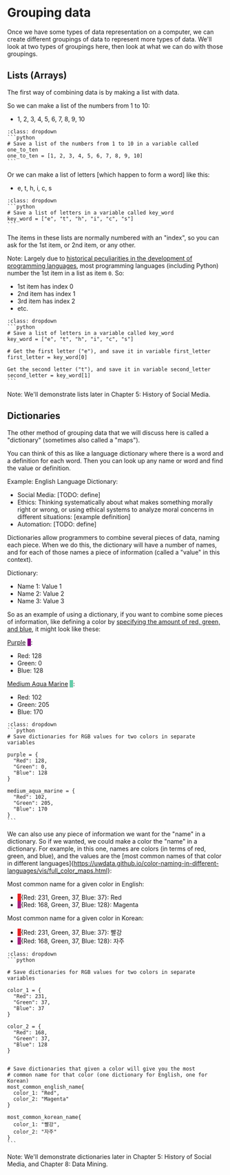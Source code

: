 # Grouping data

Once we have some types of data representation on a computer, we can create different groupings of data to represent more types of data. We'll look at two types of groupings here, then look at what we can do with those groupings.

## Lists (Arrays)
The first way of combining data is by making a list with data.

So we can make a list of the numbers from 1 to 10:
 - 1, 2, 3, 4, 5, 6, 7, 8, 9, 10

 ````{admonition} Click to see example Python code
 :class: dropdown
 ```python
 # Save a list of the numbers from 1 to 10 in a variable called one_to_ten
 one_to_ten = [1, 2, 3, 4, 5, 6, 7, 8, 9, 10]
 ```
 ````

Or we can make a list of letters [which happen to form a word] like this:
 - e, t, h, i, c, s

 ````{admonition} Click to see example Python code
 :class: dropdown
 ```python
 # Save a list of letters in a variable called key_word
key_word = ["e", "t", "h", "i", "c", "s"]
 ```
 ````

 The items in these lists are normally numbered with an "index", so you can ask for the 1st item, or 2nd item, or any other.

Note: Largely due to [historical peculiarities in the development of programming languages](https://en.wikipedia.org/wiki/Zero-based_numbering#Origin), most programming languages (including Python) number the 1st item in a list as item `0`. So:
- 1st item has index 0
- 2nd item has index 1
- 3rd item has index 2
- etc.

````{admonition} Click to see example Python code
:class: dropdown
```python
# Save a list of letters in a variable called key_word
key_word = ["e", "t", "h", "i", "c", "s"]

# Get the first letter ("e"), and save it in variable first_letter
first_letter = key_word[0]

Get the second letter ("t"), and save it in variable second_letter
second_letter = key_word[1]
```
````



Note: We'll demonstrate lists later in Chapter 5: History of Social Media.

## Dictionaries
The other method of grouping data that we will discuss here is called a "dictionary" (sometimes also called a "maps").

You can think of this as like a language dictionary where there is a word and a definition for each word. Then you can look up any name or word and find the value or definition.

Example: English Language Dictionary:
- Social Media: [TODO: define]
- Ethics: Thinking systematically about what makes something morally right or wrong, or using ethical systems to analyze moral concerns in different situations: [example definition]
- Automation: [TODO: define]

Dictionaries allow programmers to combine several pieces of data, naming each piece. When we do this, the dictionary will have a number of names, and for each of those names a piece of information (called a "value" in this context).

Dictionary:
- Name 1: Value 1
- Name 2: Value 2
- Name 3: Value 3

So as an example of using a dictionary, if you want to combine some pieces of information, like defining a color by [specifying the amount of red, green, and blue](https://www.w3schools.com/cssref/css_colors.asp), it might look like these:

[Purple](https://www.w3schools.com/colors/color_tryit.asp?color=Purple) <span style="background-color:rgb(128,0,128)"> &nbsp; </span>:
- Red: 128
- Green: 0
- Blue: 128

[Medium Aqua Marine](https://www.w3schools.com/colors/color_tryit.asp?color=MediumAquaMarine) <span style="background-color:rgb(102,205,170)"> &nbsp; </span>:
- Red: 102
- Green: 205
- Blue: 170

````{admonition} Click to see example Python code
:class: dropdown
```python
# Save dictionaries for RGB values for two colors in separate variables

purple = {
  "Red": 128,
  "Green": 0,
  "Blue": 128
}

medium_aqua_marine = {
  "Red": 102,
  "Green": 205,
  "Blue": 170
}
```
````

We can also use any piece of information we want for the "name" in a dictionary. So if we wanted, we could make a color the "name" in a dictionary. For example, in this one, names are colors (in terms of red, green, and blue), and the values are the [most common names of that color in different languages]{https://uwdata.github.io/color-naming-in-different-languages/vis/full_color_maps.html}:

Most common name for a given color in English:
- <span style="background-color:rgb(231,37,37)"> &nbsp; </span>{Red: 231, Green, 37, Blue: 37}: Red
- <span style="background-color:rgb(167,37,128)"> &nbsp; </span>{Red: 168, Green, 37, Blue: 128}: Magenta

Most common name for a given color in Korean:
- <span style="background-color:rgb(231,37,37)"> &nbsp; </span>{Red: 231, Green, 37, Blue: 37}: 빨강
- <span style="background-color:rgb(167,37,128)"> &nbsp; </span>{Red: 168, Green, 37, Blue: 128}: 자주

````{admonition} Click to see example Python code
:class: dropdown
```python

# Save dictionaries for RGB values for two colors in separate variables

color_1 = {
  "Red": 231,
  "Green": 37,
  "Blue": 37
}

color_2 = {
  "Red": 168,
  "Green": 37,
  "Blue": 128
}


# Save dictionaries that given a color will give you the most
# common name for that color (one dictionary for English, one for Korean)
most_common_english_name{
  color_1: "Red",
  color_2: "Magenta"
}

most_common_korean_name{
  color_1: "빨강",
  color_2: "자주"
}
```
````


Note: We'll demonstrate dictionaries later in Chapter 5: History of Social Media, and Chapter 8: Data Mining.
